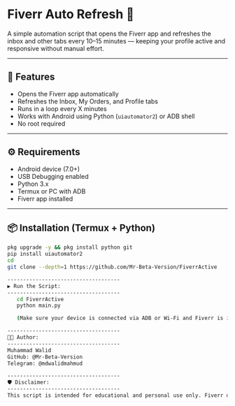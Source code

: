 # Fiverr Auto Refresh 🔄

A simple automation script that opens the Fiverr app and refreshes the inbox and other tabs every 10–15 minutes — keeping your profile active and responsive without manual effort.

---

## 🚀 Features
- Opens the Fiverr app automatically
- Refreshes the Inbox, My Orders, and Profile tabs
- Runs in a loop every X minutes
- Works with Android using Python (`uiautomator2`) or ADB shell
- No root required

---

## ⚙️ Requirements

- Android device (7.0+)
- USB Debugging enabled
- Python 3.x 
- Termux or PC with ADB
- Fiverr app installed

---

## 📦 Installation (Termux + Python)

```bash
pkg upgrade -y && pkg install python git
pip install uiautomator2
cd 
git clone --depth=1 https://github.com/Mr-Beta-Version/FiverrActive

------------------------------------
▶️ Run the Script:
------------------------------------
   cd FiverrActive
   python main.py

   (Make sure your device is connected via ADB or Wi-Fi and Fiverr is installed)

------------------------------------
🧑‍💻 Author:
------------------------------------
Muhammad Walid  
GitHub: @Mr-Beta-Version  
Telegram: @mdwalidmahmud

------------------------------------
🛡️ Disclaimer:
------------------------------------
This script is intended for educational and personal use only. Fiverr does not officially support automation tools. Use at your own risk.
